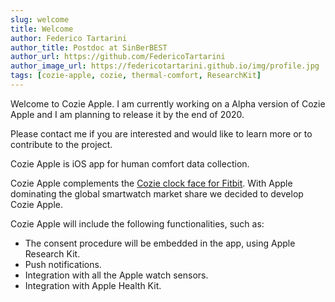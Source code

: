 ```yaml
---
slug: welcome
title: Welcome
author: Federico Tartarini
author_title: Postdoc at SinBerBEST
author_url: https://github.com/FedericoTartarini
author_image_url: https://federicotartarini.github.io/img/profile.jpg
tags: [cozie-apple, cozie, thermal-comfort, ResearchKit]
---
```


Welcome to Cozie Apple. I am currently working on a Alpha version of Cozie
Apple and I am planning to release it by the end of 2020.

Please contact me if you are interested and would like to learn more or to contribute to the project.

<!--truncate-->

Cozie Apple is iOS app for human comfort data collection.

Cozie Apple complements the [Cozie clock face for Fitbit](https://cozie.app). With Apple
dominating the global smartwatch market share we decided to develop Cozie Apple.

Cozie Apple will include the following functionalities, such as:
* The consent procedure will be embedded in the app, using Apple Research Kit.
* Push notifications.
* Integration with all the Apple watch sensors.
* Integration with Apple Health Kit.
